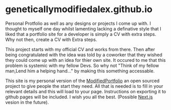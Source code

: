 # geneticallymodifiedalex.github.io
Personal Protfolio as well as any designs or projects I come up with.
I thought to myself one day whilst lamenting lacking a definative style that I liked that a portfolio site for a developer is simply a CV with extra steps.
Why not then, create a CV with Extra steps.

This project starts with my official CV and works from there. Then after being congratulated with the idea was told by a coworker that they wished they could come up with an idea for thier own site. It occured to me that this problem is systemic with my fellow Devs. So why not "Think of my fellow man,Lend him a helping hand..." by making this something accessable. 

This site is my personal version of the [ModifiedPortfolio](https://github.com/GeneticallyModifiedAlex/ModifiedPortfolio) an open sourced project to give people the start they need. All that is needed is to fill in your relevant details and this will load to your page. Instructions on exporting it to github pages will be included. I wish you all the best.
(Possible [Next.js](https://dev.to/jameswallis/deploying-a-next-js-app-to-github-pages-24pn) vesion in the future).

